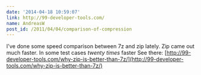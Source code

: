 ```yaml
---
date: '2014-04-18 10:59:07'
link: http://99-developer-tools.com/
name: AndreasW
post_id: /2011/04/04/comparison-of-compression
---
```


I've done some speed comparison between 7z and zip lately. Zip came out much faster. 
In some test cases *twenty times* faster
See there:
[http://99-developer-tools.com/why-zip-is-better-than-7z/](http://99-developer-tools.com/why-zip-is-better-than-7z/)